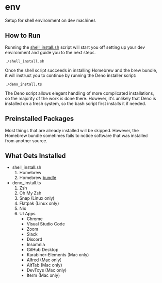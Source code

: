 # env

Setup for shell environment on dev machines

## How to Run

Running the [shell_install.sh](shell_install) script will start you off setting
up your dev environment and guide you to the next steps.

```shell
./shell_install.sh
```

Once the shell script succeeds in installing Homebrew and the brew bundle, it
will instruct you to continue by running the Deno installer script:

```shell
./deno_install.ts
```

The Deno script allows elegant handling of more complicated installations, so
the majority of the work is done there. However, it's unlikely that Deno is
installed on a fresh system, so the bash script first installs it if needed.

## Preinstalled Packages

Most things that are already installed will be skipped. However, the Homebrew
bundle sometimes fails to notice software that was installed from another
source.

## What Gets Installed

- shell_install.sh
  1. Homebrew
  2. Homebrew [bundle](Brewfile)
- deno_install.ts
  1. Zsh
  2. Oh My Zsh
  3. Snap (Linux only)
  4. Flatpak (Linux only)
  5. Nix
  6. UI Apps
     - Chrome
     - Visual Studio Code
     - Zoom
     - Slack
     - Discord
     - Insomnia
     - GitHub Desktop
     - Karabiner-Elements (Mac only)
     - Alfred (Mac only)
     - AltTab (Mac only)
     - DevToys (Mac only)
     - Iterm (Mac only)
